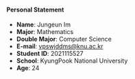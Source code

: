 #### Personal Statement
* **Name**: Jungeun Im
* **Major**: Mathematics
* **Double Major**: Computer Science
* **E-mail**: vpswjddms@knu.ac.kr
* **Student ID**: 2021115527
* **School**: KyungPook National University
* **Age**: 24